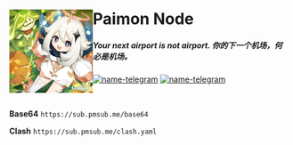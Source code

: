 # <img align=left src="https://github.com/Paimonhub/Nodpai/blob/main/logo.jpg?raw=true" width=150 height=150> Paimon Node
<h5>Your next airport is not airport. 你的下一个机场，何必是机场。</h5>


 [![name-telegram][svg-telegram]][telegram]
 [![name-telegram][svg-website]][website]

<!--此处隔开，不然无法正确编译；这是注释文本，不会显示-->


 [telegram]: https://nodpai.t.me
 [svg-telegram]: https://img.shields.io/badge/Telegram-@nodpai-blue.svg?style=flat
  [website]: https://pmsub.me
 [svg-website]: https://img.shields.io/badge/Website-pmsub.me-green.svg?style=flat

</div>

<br>

**Base64**
```https://sub.pmsub.me/base64```

**Clash**
```https://sub.pmsub.me/clash.yaml```
